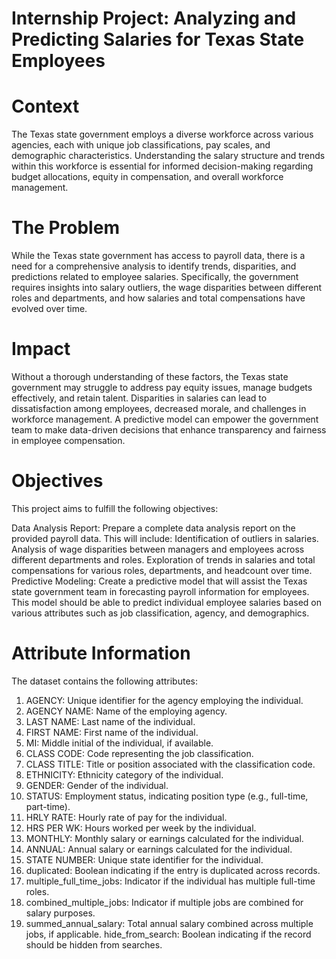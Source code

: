 # Internship Project: Analyzing and Predicting Salaries for Texas State Employees

# Context
The Texas state government employs a diverse workforce across various agencies, each with unique job classifications, pay scales, and demographic characteristics. Understanding the salary structure and trends within this workforce is essential for informed decision-making regarding budget allocations, equity in compensation, and overall workforce management.

# The Problem
While the Texas state government has access to payroll data, there is a need for a comprehensive analysis to identify trends, disparities, and predictions related to employee salaries. Specifically, the government requires insights into salary outliers, the wage disparities between different roles and departments, and how salaries and total compensations have evolved over time.

# Impact
Without a thorough understanding of these factors, the Texas state government may struggle to address pay equity issues, manage budgets effectively, and retain talent. Disparities in salaries can lead to dissatisfaction among employees, decreased morale, and challenges in workforce management. A predictive model can empower the government team to make data-driven decisions that enhance transparency and fairness in employee compensation.

# Objectives
This project aims to fulfill the following objectives:

Data Analysis Report: Prepare a complete data analysis report on the provided payroll data. This will include:
Identification of outliers in salaries.
Analysis of wage disparities between managers and employees across different departments and roles.
Exploration of trends in salaries and total compensations for various roles, departments, and headcount over time.
Predictive Modeling: Create a predictive model that will assist the Texas state government team in forecasting payroll information for employees. This model should be able to predict individual employee salaries based on various attributes such as job classification, agency, and demographics.

# Attribute Information
The dataset contains the following attributes:

1. AGENCY: Unique identifier for the agency employing the individual.
2. AGENCY NAME: Name of the employing agency.
3. LAST NAME: Last name of the individual.
4. FIRST NAME: First name of the individual.
5. MI: Middle initial of the individual, if available.
6. CLASS CODE: Code representing the job classification.
7. CLASS TITLE: Title or position associated with the classification code.
8. ETHNICITY: Ethnicity category of the individual.
9. GENDER: Gender of the individual.
10. STATUS: Employment status, indicating position type (e.g., full-time, part-time).
11. HRLY RATE: Hourly rate of pay for the individual.
12. HRS PER WK: Hours worked per week by the individual.
13. MONTHLY: Monthly salary or earnings calculated for the individual.
14. ANNUAL: Annual salary or earnings calculated for the individual.
15. STATE NUMBER: Unique state identifier for the individual.
16. duplicated: Boolean indicating if the entry is duplicated across records.
17. multiple_full_time_jobs: Indicator if the individual has multiple full-time roles.
18. combined_multiple_jobs: Indicator if multiple jobs are combined for salary purposes.
19. summed_annual_salary: Total annual salary combined across multiple jobs, if applicable.
hide_from_search: Boolean indicating if the record should be hidden from searches.
